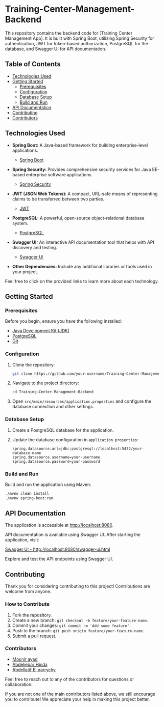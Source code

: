 # Training-Center-Management-Backend

This repository contains the backend code for [Training Center Management App]. It is built with Spring Boot, utilizing Spring Security for authentication, JWT for token-based authorization, PostgreSQL for the database, and Swagger UI for API documentation.

## Table of Contents
- [Technologies Used](#technologies-used)
- [Getting Started](#getting-started)
  - [Prerequisites](#prerequisites)
  - [Configuration](#configuration)
  - [Database Setup](#database-setup)
  - [Build and Run](#build-and-run)
- [API Documentation](#api-documentation)
- [Contributing](#contributing)
- [Contributors](#contributors)

## Technologies Used

- **Spring Boot:** A Java-based framework for building enterprise-level applications.
  - [Spring Boot](https://spring.io/projects/spring-boot)

- **Spring Security:** Provides comprehensive security services for Java EE-based enterprise software applications.
  - [Spring Security](https://spring.io/projects/spring-security)

- **JWT (JSON Web Tokens):** A compact, URL-safe means of representing claims to be transferred between two parties.
  - [JWT](https://jwt.io/)

- **PostgreSQL:** A powerful, open-source object-relational database system.
  - [PostgreSQL](https://www.postgresql.org/)

- **Swagger UI:** An interactive API documentation tool that helps with API discovery and testing.
  - [Swagger UI](https://swagger.io/tools/swagger-ui/)

- **Other Dependencies:** Include any additional libraries or tools used in your project.

Feel free to click on the provided links to learn more about each technology.

## Getting Started

### Prerequisites

Before you begin, ensure you have the following installed:

- [Java Development Kit (JDK)](https://www.oracle.com/java/technologies/javase-downloads.html)
- [PostgreSQL](https://www.postgresql.org/download/)
- [Git](https://git-scm.com/)

### Configuration

1. Clone the repository:

    ```bash
    git clone https://github.com/your-username/Training-Center-Management-Backend.git
    ```

2. Navigate to the project directory:

    ```bash
    cd Training-Center-Management-Backend
    ```

3. Open `src/main/resources/application.properties` and configure the database connection and other settings.

### Database Setup

1. Create a PostgreSQL database for the application.

2. Update the database configuration in `application.properties`:

    ```properties
    spring.datasource.url=jdbc:postgresql://localhost:5432/your-database-name
    spring.datasource.username=your-username
    spring.datasource.password=your-password
    ```

### Build and Run

Build and run the application using Maven:

```bash
./mvnw clean install
./mvnw spring-boot:run
```


## API Documentation

The application is accessible at [http://localhost:8080](http://localhost:8080).

API documentation is available using Swagger UI. After starting the application, visit:

[Swagger UI - http://localhost:8080/swagger-ui.html](http://localhost:8080/swagger-ui.html)

Explore and test the API endpoints using Swagger UI.



## Contributing

Thank you for considering contributing to this project! Contributions are welcome from anyone.

### How to Contribute

1. Fork the repository.
2. Create a new branch: `git checkout -b feature/your-feature-name`.
3. Commit your changes: `git commit -m 'Add some feature'`.
4. Push to the branch: `git push origin feature/your-feature-name`.
5. Submit a pull request.

### Contributors

- [Mounir ayad](https://github.com/ad-munir)
- [Abdeljebar Hinda](https://github.com/HINDA-Abdeljebar)
- [Abdellatif El qarrychy](https://github.com/abdellatif300)


Feel free to reach out to any of the contributors for questions or collaboration.

If you are not one of the main contributors listed above, we still encourage you to contribute! We appreciate your help in making this project better.
